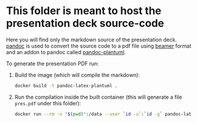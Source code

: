 # This folder is meant to host the presentation deck source-code 

Here you will find only the markdown source of the presentation deck. 
[pandoc](https://pandoc.org/) is used to convert the source code to a pdf file
using [beamer](https://en.wikipedia.org/wiki/Beamer_(LaTeX)) format and an addon 
to pandoc called [pandoc-plantuml](https://www.npmjs.com/package/pandoc-plantuml).

To generate the presentation PDF run: 

1. Build the image (which will compile the markdown):
    ```bash
    docker build -t pandoc-latex-plantuml .
    ```
2. Run the compilation inside the built container (this will generate a file `pres.pdf` under this folder): 
   ```bash
   docker run --rm -v "$(pwd)":/data --user `id -u`:`id -g` pandoc-latex-plantuml  /data/pres.md -t beamer -F pandoc-plantuml -M date="$(date "+%d %B %Y")"  -V classoption:aspectratio=169 -H preamble.tex -o /data/pres.pdf
   ```